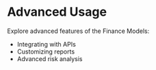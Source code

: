 # Advanced Usage

Explore advanced features of the Finance Models:

- Integrating with APIs
- Customizing reports
- Advanced risk analysis